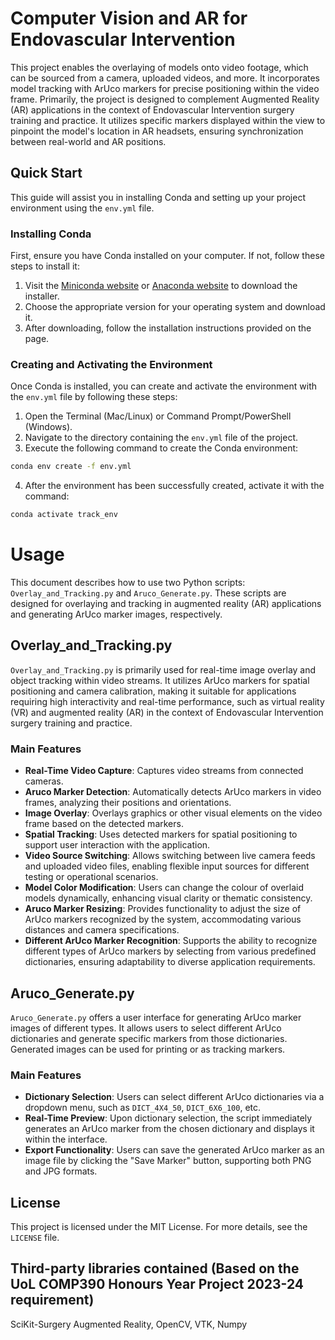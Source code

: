 # Computer Vision and AR for Endovascular Intervention 

This project enables the overlaying of models onto video footage, which can be sourced from a camera, uploaded videos, and more. It incorporates model tracking with ArUco markers for precise positioning within the video frame. Primarily, the project is designed to complement Augmented Reality (AR) applications in the context of Endovascular Intervention surgery training and practice. It utilizes specific markers displayed within the view to pinpoint the model's location in AR headsets, ensuring synchronization between real-world and AR positions.




## Quick Start

This guide will assist you in installing Conda and setting up your project environment using the `env.yml` file.

### Installing Conda

First, ensure you have Conda installed on your computer. If not, follow these steps to install it:

1. Visit the [Miniconda website](https://docs.conda.io/en/latest/miniconda.html) or [Anaconda website](https://www.anaconda.com/products/distribution) to download the installer.
2. Choose the appropriate version for your operating system and download it.
3. After downloading, follow the installation instructions provided on the page.

### Creating and Activating the Environment

Once Conda is installed, you can create and activate the environment with the `env.yml` file by following these steps:

1. Open the Terminal (Mac/Linux) or Command Prompt/PowerShell (Windows).
2. Navigate to the directory containing the `env.yml` file of the project.
3. Execute the following command to create the Conda environment:

```bash
conda env create -f env.yml
```

4. After the environment has been successfully created, activate it with the command:

```bash
conda activate track_env
```


# Usage

This document describes how to use two Python scripts: `Overlay_and_Tracking.py` and `Aruco_Generate.py`. These scripts are designed for overlaying and tracking in augmented reality (AR) applications and generating ArUco marker images, respectively.

## Overlay_and_Tracking.py

`Overlay_and_Tracking.py` is primarily used for real-time image overlay and object tracking within video streams. It utilizes ArUco markers for spatial positioning and camera calibration, making it suitable for applications requiring high interactivity and real-time performance, such as virtual reality (VR) and augmented reality (AR) in the context of Endovascular Intervention surgery training and practice.

### Main Features

- **Real-Time Video Capture**: Captures video streams from connected cameras.
- **Aruco Marker Detection**: Automatically detects ArUco markers in video frames, analyzing their positions and orientations.
- **Image Overlay**: Overlays graphics or other visual elements on the video frame based on the detected markers.
- **Spatial Tracking**: Uses detected markers for spatial positioning to support user interaction with the application.
- **Video Source Switching**: Allows switching between live camera feeds and uploaded video files, enabling flexible input sources for different testing or operational scenarios.
- **Model Color Modification**: Users can change the colour of overlaid models dynamically, enhancing visual clarity or thematic consistency.
- **Aruco Marker Resizing**: Provides functionality to adjust the size of ArUco markers recognized by the system, accommodating various distances and camera specifications.
- **Different ArUco Marker Recognition**: Supports the ability to recognize different types of ArUco markers by selecting from various predefined dictionaries, ensuring adaptability to diverse application requirements.

## Aruco_Generate.py

`Aruco_Generate.py` offers a user interface for generating ArUco marker images of different types. It allows users to select different ArUco dictionaries and generate specific markers from those dictionaries. Generated images can be used for printing or as tracking markers.

### Main Features

- **Dictionary Selection**: Users can select different ArUco dictionaries via a dropdown menu, such as `DICT_4X4_50`, `DICT_6X6_100`, etc.
- **Real-Time Preview**: Upon dictionary selection, the script immediately generates an ArUco marker from the chosen dictionary and displays it within the interface.
- **Export Functionality**: Users can save the generated ArUco marker as an image file by clicking the "Save Marker" button, supporting both PNG and JPG formats.




## License

This project is licensed under the MIT License. For more details, see the `LICENSE` file.

##  Third-party libraries contained (Based on the UoL COMP390 Honours Year Project 2023-24 requirement)

SciKit-Surgery Augmented Reality,
OpenCV,
VTK,
Numpy

